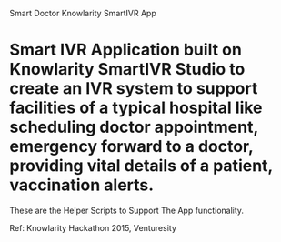 Smart Doctor
Knowlarity SmartIVR App

Smart IVR Application built on Knowlarity SmartIVR Studio to create an IVR system to support
facilities of a typical hospital like scheduling doctor appointment, emergency forward to a doctor,
providing vital details of a patient, vaccination alerts.
===========================
These are the Helper Scripts to Support The App functionality.

Ref: Knowlarity Hackathon 2015, Venturesity
